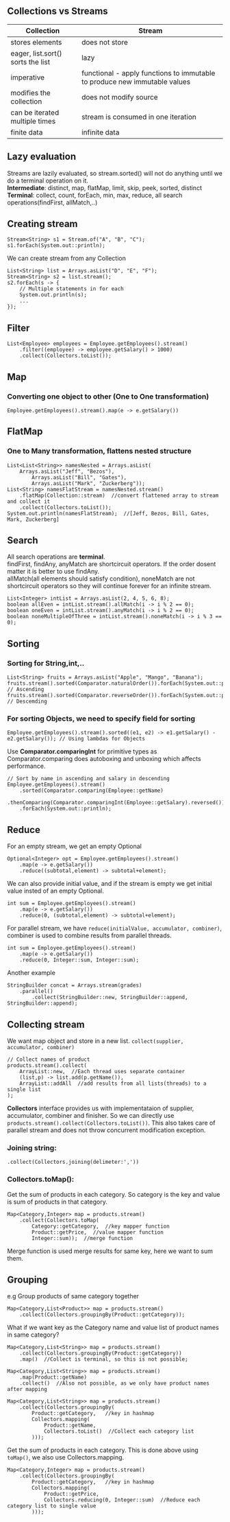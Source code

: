 ## Collections vs Streams
| Collection | Stream |
| --- | --- |
| stores elements | does not store |
| eager, list.sort() sorts the list | lazy |
| imperative | functional - apply functions to immutable to produce new immutable values |
| modifies the collection | does not modify source |
| can be iterated multiple times | stream is consumed in one iteration |
| finite data | infinite data |

## Lazy evaluation
Streams are lazily evaluated, so stream.sorted() will not do anything until we do a terminal operation on it.</br>
**Intermediate**: distinct, map, flatMap, limit, skip, peek, sorted, distinct</br>
**Terminal**: collect, count, forEach, min, max, reduce, all search operations(findFirst, allMatch,..)

## Creating stream
```
Stream<String> s1 = Stream.of("A", "B", "C");
s1.forEach(System.out::println);
```
We can create stream from any Collection
```
List<String> list = Arrays.asList("D", "E", "F");
Stream<String> s2 = list.stream();
s2.forEach(s -> {
	// Multiple statements in for each
	System.out.println(s);
	...
});
```

## Filter
```
List<Employee> employees = Employee.getEmployees().stream()
	.filter((employee) -> employee.getSalary() > 1000)
	.collect(Collectors.toList());
```

## Map
### Converting one object to other (One to One transformation)
```
Employee.getEmployees().stream().map(e -> e.getSalary())
```

## FlatMap
### One to Many transformation, flattens nested structure
```
List<List<String>> namesNested = Arrays.asList( 
	Arrays.asList("Jeff", "Bezos"), 
    	Arrays.asList("Bill", "Gates"), 
    	Arrays.asList("Mark", "Zuckerberg"));
List<String> namesFlatStream = namesNested.stream()
	.flatMap(Collection::stream)  //convert flattened array to stream and collect it
	.collect(Collectors.toList());
System.out.println(namesFlatStream);  //[Jeff, Bezos, Bill, Gates, Mark, Zuckerberg]
```

## Search
All search operations are **terminal**.</br>
findFirst, findAny, anyMatch are shortcircuit operators. If the order dosent matter it is better to use findAny.</br>
allMatch(all elements should satisfy condition), noneMatch are not shortcircuit operators so they will continue forever for an infinite stream.
```
List<Integer> intList = Arrays.asList(2, 4, 5, 6, 8);
boolean allEven = intList.stream().allMatch(i -> i % 2 == 0);
boolean oneEven = intList.stream().anyMatch(i -> i % 2 == 0);
boolean noneMultipleOfThree = intList.stream().noneMatch(i -> i % 3 == 0);
```

## Sorting
### Sorting for String,int,..
```
List<String> fruits = Arrays.asList("Apple", "Mango", "Banana");
fruits.stream().sorted(Comparator.naturalOrder()).forEach(System.out::println); // Ascending
fruits.stream().sorted(Comparator.reverseOrder()).forEach(System.out::println); // Descemding
```
### For sorting Objects, we need to specify field for sorting
```
Employee.getEmployees().stream().sorted((e1, e2) -> e1.getSalary() - e2.getSalary()); // Using lambdas for Objects
```
Use **Comparator.comparingInt** for primitive types as Comparator.comparing does autoboxing and unboxing which affects performance.
```
// Sort by name in ascending and salary in descending
Employee.getEmployees().stream()
	.sorted(Comparator.comparing(Employee::getName)
	.thenComparing(Comparator.comparingInt(Employee::getSalary).reversed()))
	.forEach(System.out::println);
```

## Reduce
For an empty stream, we get an empty Optional
```
Optional<Integer> opt = Employee.getEmployees().stream()
	.map(e -> e.getSalary())
	.reduce((subtotal,element) -> subtotal+element);
```
We can also provide initial value, and if the stream is empty we get initial value insted of an empty Optional.
```
int sum = Employee.getEmployees().stream()
	.map(e -> e.getSalary())
	.reduce(0, (subtotal,element) -> subtotal+element);
```
For parallel stream, we have ```reduce(initialValue, accumulator, combiner)```, combiner is used to combine results from parallel threads.
```
int sum = Employee.getEmployees().stream()
	.map(e -> e.getSalary())
	.reduce(0, Integer::sum, Integer::sum);
```
Another example
```
StringBuilder concat = Arrays.stream(grades)
	.parallel()
    	.collect(StringBuilder::new, StringBuilder::append, StringBuilder::append);
```

## Collecting stream
We want map object and store in a new list.
```collect(supplier, accumulator, combiner)```
```
// Collect names of product
products.stream().collect(
	ArrayList::new,  //Each thread uses separate container
	(list,p) -> list.add(p.getName()),
	ArrayList::addAll  //add results from all lists(threads) to a single list
);
```
**Collectors** interface provides us with implementataion of supplier, accumulator, combiner and finisher. So we can directly use ```products.stream().collect(Collectors.toList())```.
This also takes care of parallel stream and does not throw concurrent modification exception.</br>
### Joining string:
```.collect(Collectors.joining(delimeter:','))```
### Collectors.toMap():
Get the sum of products in each category. So category is the key and value is sum of products in that category.
```
Map<Category,Integer> map = products.stream()
	.collect(Collectors.toMap(
		Category::getCategory,  //key mapper function
		Product::getPrice,  //value mapper function
		Integer::sum));  //merge function
```
Merge function is used merge results for same key, here we want to sum them.

## Grouping
e.g Group products of same category together
```
Map<Category,List<Product>> map = products.stream()
	.collect(Collectors.groupingBy(Product::getCategory));
```
What if we want key as the Category name and value list of product names in same category?
```
Map<Category,List<String>> map = products.stream()
	.collect(Collectors.groupingBy(Product::getCategory))
	.map()  //Collect is terminal, so this is not possible;
```
```
Map<Category,List<String>> map = products.stream()
	.map(Product::getName)
	.collect()  //Also not possible, as we only have product names after mapping
```
```
Map<Category,List<String>> map = products.stream()
	.collect(Collectors.groupingBy(
		Product::getCategory,   //key in hashmap
		Collectors.mapping(
			Product::getName,
			Collectors.toList()  //Collect each category list
		)));
```
Get the sum of products in each category. This is done above using ```toMap()```, we also use Collectors.mapping.
```
Map<Category,Integer> map = products.stream()
	.collect(Collectors.groupingBy(
		Product::getCategory,   //key in hashmap
		Collectors.mapping(
			Product::getPrice,
			Collectors.reducing(0, Integer::sum)  //Reduce each category list to single value
		)));
```
